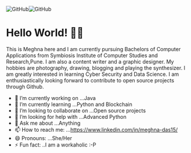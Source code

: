 
![GitHub](https://media.tenor.com/images/7db4eaa3e47272c8e58ee018fc390b7d/tenor.gif)![GitHub](https://media.tenor.com/images/1170597818a37a7c6e3e1d4baeb6e2eb/tenor.gif)
# Hello World! 👋🏻

This is Meghna here and I am currently pursuing Bachelors of Computer Applications from Symbiosis Institute of Computer Studies and Research,Pune. 
I am also a content writer and a graphic designer. My hobbies are photography, drawing, blogging and playing the synthesizer. I am greatly interested in learning Cyber Security
and Data Science. I am enthusiastically looking forward to contribute to open source projects through Github. 

- 🔭 I’m currently working on ...Java
- 🌱 I’m currently learning ...Python and Blockchain
- 👯 I’m looking to collaborate on ...Open source projects
- 🤔 I’m looking for help with ...Advanced Python
- 💬 Ask me about ...Anything
- 📫 How to reach me: ...https://www.linkedin.com/in/meghna-das15/
- 😄 Pronouns: ...She/Her
- ⚡ Fun fact: ..I am a workaholic :-P
